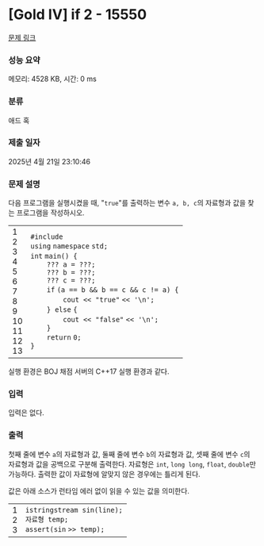 # [Gold IV] if 2 - 15550 

[문제 링크](https://www.acmicpc.net/problem/15550) 

### 성능 요약

메모리: 4528 KB, 시간: 0 ms

### 분류

애드 혹

### 제출 일자

2025년 4월 21일 23:10:46

### 문제 설명

<p>다음 프로그램을 실행시켰을 때, "<code>true</code>"를 출력하는 변수 <code>a, b, c</code>의 자료형과 값을 찾는 프로그램을 작성하시오.</p>

<div><div id="highlighter_455667" class="syntaxhighlighter  c"><table border="0" cellpadding="0" cellspacing="0"><tbody><tr><td class="gutter"><div class="line number1 index0 alt2">1</div><div class="line number2 index1 alt1">2</div><div class="line number3 index2 alt2">3</div><div class="line number4 index3 alt1">4</div><div class="line number5 index4 alt2">5</div><div class="line number6 index5 alt1">6</div><div class="line number7 index6 alt2">7</div><div class="line number8 index7 alt1">8</div><div class="line number9 index8 alt2">9</div><div class="line number10 index9 alt1">10</div><div class="line number11 index10 alt2">11</div><div class="line number12 index11 alt1">12</div><div class="line number13 index12 alt2">13</div></td><td class="code"><div class="container"><div class="line number1 index0 alt2"><code class="c preprocessor">#include <iostream></code></div><div class="line number2 index1 alt1"><code class="c keyword bold">using</code> <code class="c keyword bold">namespace</code> <code class="c plain">std;</code></div><div class="line number3 index2 alt2"><code class="c color1 bold">int</code> <code class="c plain">main() {</code></div><div class="line number4 index3 alt1"><code class="c spaces">    </code><code class="c plain">??? a = ???;</code></div><div class="line number5 index4 alt2"><code class="c spaces">    </code><code class="c plain">??? b = ???;</code></div><div class="line number6 index5 alt1"><code class="c spaces">    </code><code class="c plain">??? c = ???;</code></div><div class="line number7 index6 alt2"><code class="c spaces">    </code><code class="c keyword bold">if</code> <code class="c plain">(a == b && b == c && c != a) {</code></div><div class="line number8 index7 alt1"><code class="c spaces">        </code><code class="c plain">cout << </code><code class="c string">"true"</code> <code class="c plain"><< </code><code class="c string">'\n'</code><code class="c plain">;</code></div><div class="line number9 index8 alt2"><code class="c spaces">    </code><code class="c plain">} </code><code class="c keyword bold">else</code> <code class="c plain">{</code></div><div class="line number10 index9 alt1"><code class="c spaces">        </code><code class="c plain">cout << </code><code class="c string">"false"</code> <code class="c plain"><< </code><code class="c string">'\n'</code><code class="c plain">;</code></div><div class="line number11 index10 alt2"><code class="c spaces">    </code><code class="c plain">}</code></div><div class="line number12 index11 alt1"><code class="c spaces">    </code><code class="c keyword bold">return</code> <code class="c plain">0;</code></div><div class="line number13 index12 alt2"><code class="c plain">}</code></div></div></td></tr></tbody></table></div></div>

<p>실행 환경은 BOJ 채점 서버의 C++17 실행 환경과 같다.</p>

### 입력 

 <p>입력은 없다.</p>

### 출력 

 <p>첫째 줄에 변수 <code>a</code>의 자료형과 값, 둘째 줄에 변수 <code>b</code>의 자료형과 값, 셋째 줄에 변수 <code>c</code>의 자료형과 값을 공백으로 구분해 출력한다. 자료형은 <code>int</code>, <code>long long</code>, <code>float</code>, <code>double</code>만 가능하다. 출력한 값이 자료형에 알맞지 않은 경우에는 틀리게 된다.</p>

<p>값은 아래 소스가 런타임 에러 없이 읽을 수 있는 값을 의미한다.</p>

<div><div id="highlighter_981089" class="syntaxhighlighter  c"><table border="0" cellpadding="0" cellspacing="0"><tbody><tr><td class="gutter"><div class="line number1 index0 alt2">1</div><div class="line number2 index1 alt1">2</div><div class="line number3 index2 alt2">3</div></td><td class="code"><div class="container"><div class="line number1 index0 alt2"><code class="c plain">istringstream </code><code class="c functions bold">sin</code><code class="c plain">(line);</code></div><div class="line number2 index1 alt1"><code class="c plain">자료형 temp;</code></div><div class="line number3 index2 alt2"><code class="c functions bold">assert</code><code class="c plain">(</code><code class="c functions bold">sin</code> <code class="c plain">>> temp);</code></div></div></td></tr></tbody></table></div></div>

